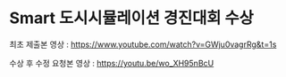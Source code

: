 # Smart 도시시뮬레이션 경진대회 수상
최초 제출본 영상 : https://www.youtube.com/watch?v=GWju0vagrRg&t=1s

수상 후 수정 요청본 영상 : https://youtu.be/wo_XH95nBcU